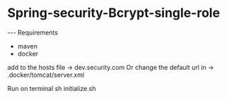 # Spring-security-Bcrypt-single-role

--- Requirements
- maven
- docker

add to the hosts file -> dev.security.com Or change the default url in -> .docker/tomcat/server.xml

Run on terminal sh initialize.sh